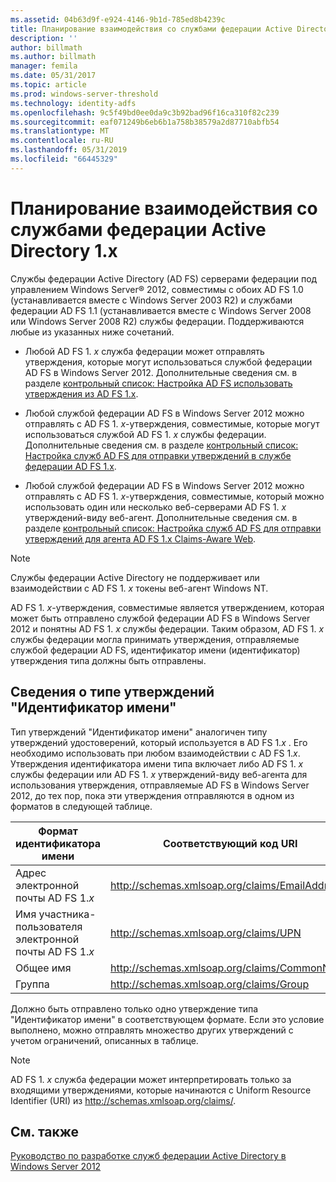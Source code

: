 ```yaml
---
ms.assetid: 04b63d9f-e924-4146-9b1d-785ed8b4239c
title: Планирование взаимодействия со службами федерации Active Directory 1.x
description: ''
author: billmath
ms.author: billmath
manager: femila
ms.date: 05/31/2017
ms.topic: article
ms.prod: windows-server-threshold
ms.technology: identity-adfs
ms.openlocfilehash: 9c5f49bd0ee0da9c3b92bad96f16ca310f82c239
ms.sourcegitcommit: eaf071249b6eb6b1a758b38579a2d87710abfb54
ms.translationtype: MT
ms.contentlocale: ru-RU
ms.lasthandoff: 05/31/2019
ms.locfileid: "66445329"
---
```

# <a name="planning-for-interoperability-with-ad-fs-1x"></a>Планирование взаимодействия со службами федерации Active Directory 1.x

Службы федерации Active Directory \(AD FS\) серверами федерации под управлением Windows Server® 2012, совместимы с обоих AD FS 1.0 \(устанавливается вместе с Windows Server 2003 R2\) и службами федерации AD FS 1.1 \(устанавливается вместе с Windows Server 2008 или Windows Server 2008 R2\) службы федерации. Поддерживаются любые из указанных ниже сочетаний.  

-   Любой AD FS 1. *x* служба федерации может отправлять утверждения, которые могут использоваться службой федерации AD FS в Windows Server 2012. Дополнительные сведения см. в разделе [контрольный список: Настройка AD FS использовать утверждения из AD FS 1.x](../../ad-fs/deployment/Checklist--Configuring-AD-FS--to-Consume-Claims-from-AD-FS-1.x.md).  

-   Любой службой федерации AD FS в Windows Server 2012 можно отправлять с AD FS 1. *x*\-утверждения, совместимые, которые могут использоваться службой AD FS 1. *x* службы федерации. Дополнительные сведения см. в разделе [контрольный список: Настройка служб AD FS для отправки утверждений в службе федерации AD FS 1.x](../../ad-fs/deployment/Checklist--Configuring-AD-FS-to-Send-Claims-to-an-AD-FS-1.x-Federation-Service.md).  

-   Любой службой федерации AD FS в Windows Server 2012 можно отправлять с AD FS 1. *x*\-утверждения, совместимые, который можно использовать один или несколько веб-серверами AD FS 1. *x* утверждений\-виду веб-агент. Дополнительные сведения см. в разделе [контрольный список: Настройка служб AD FS для отправки утверждений для агента AD FS 1.x Claims-Aware Web](../../ad-fs/deployment/Checklist--Configuring-AD-FS-to-Send-Claims-to-an-AD-FS-1.x-Claims-Aware-Web-Agent.md).  

> [!NOTE]  
> Службы федерации Active Directory не поддерживает или взаимодействии с AD FS 1. *x* токены веб-агент Windows NT.  

AD FS 1. *x*\-утверждения, совместимые является утверждением, которая может быть отправлено службой федерации AD FS в Windows Server 2012 и понятны AD FS 1. *x* службы федерации. Таким образом, AD FS 1. *x* службы федерации могла принимать утверждения, отправляемые службой федерации AD FS, идентификатор имени \(идентификатор\) утверждения типа должны быть отправлены.  

## <a name="understanding-the-name-id-claim-type"></a>Сведения о типе утверждений "Идентификатор имени"  
Тип утверждений "Идентификатор имени" аналогичен типу утверждений удостоверений, который используется в AD FS 1.*x* . Его необходимо использовать при любом взаимодействии с AD FS 1.*x*. Утверждения идентификатора имени типа включает либо AD FS 1. *x* службы федерации или AD FS 1. *x* утверждений\-виду веб-агента для использования утверждения, отправляемые AD FS в Windows Server 2012, до тех пор, пока эти утверждения отправляются в одном из форматов в следующей таблице.  


|      Формат идентификатора имени       |               Соответствующий код URI                |
|---------------------------|------------------------------------------------|
| Адрес электронной почты AD FS 1.*x* | http://schemas.xmlsoap.org/claims/EmailAddress |
|   Имя участника-пользователя электронной почты AD FS 1.*x*   |     http://schemas.xmlsoap.org/claims/UPN      |
|        Общее имя        |  http://schemas.xmlsoap.org/claims/CommonName  |
|           Группа           |    http://schemas.xmlsoap.org/claims/Group     |

Должно быть отправлено только одно утверждение типа "Идентификатор имени" в соответствующем формате. Если это условие выполнено, можно отправлять множество других утверждений с учетом ограничений, описанных в таблице.  

> [!NOTE]  
> AD FS 1. *x* служба федерации может интерпретировать только за входящими утверждениями, которые начинаются с Uniform Resource Identifier \(URI\) из http://schemas.xmlsoap.org/claims/.  

## <a name="see-also"></a>См. также
[Руководство по разработке служб федерации Active Directory в Windows Server 2012](AD-FS-Design-Guide-in-Windows-Server-2012.md)
